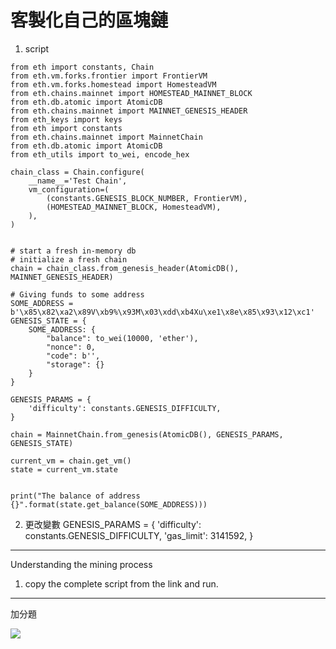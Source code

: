 # 客製化自己的區塊鏈

1. script
```python=
from eth import constants, Chain
from eth.vm.forks.frontier import FrontierVM
from eth.vm.forks.homestead import HomesteadVM
from eth.chains.mainnet import HOMESTEAD_MAINNET_BLOCK
from eth.db.atomic import AtomicDB
from eth.chains.mainnet import MAINNET_GENESIS_HEADER
from eth_keys import keys
from eth import constants
from eth.chains.mainnet import MainnetChain
from eth.db.atomic import AtomicDB
from eth_utils import to_wei, encode_hex

chain_class = Chain.configure(
    __name__='Test Chain',
    vm_configuration=(
        (constants.GENESIS_BLOCK_NUMBER, FrontierVM),
        (HOMESTEAD_MAINNET_BLOCK, HomesteadVM),
    ),
)


# start a fresh in-memory db
# initialize a fresh chain
chain = chain_class.from_genesis_header(AtomicDB(), MAINNET_GENESIS_HEADER)

# Giving funds to some address
SOME_ADDRESS = b'\x85\x82\xa2\x89V\xb9%\x93M\x03\xdd\xb4Xu\xe1\x8e\x85\x93\x12\xc1'
GENESIS_STATE = {
    SOME_ADDRESS: {
        "balance": to_wei(10000, 'ether'),
        "nonce": 0,
        "code": b'',
        "storage": {}
    }
}

GENESIS_PARAMS = {
    'difficulty': constants.GENESIS_DIFFICULTY,
}

chain = MainnetChain.from_genesis(AtomicDB(), GENESIS_PARAMS, GENESIS_STATE)

current_vm = chain.get_vm()
state = current_vm.state


print("The balance of address {}".format(state.get_balance(SOME_ADDRESS)))
```


2. 更改變數
GENESIS_PARAMS = { 'difficulty': constants.GENESIS_DIFFICULTY, 'gas_limit': 3141592, }

------------
Understanding the mining process
1. copy the complete script from the link and run.

------------
加分題

![](https://i.imgur.com/rxN46Gc.png)




